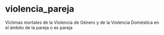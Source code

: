 # violencia_pareja
Víctimas mortales de la Violencia de Género y de la Violencia Doméstica en el ámbito de la pareja o ex pareja
